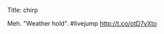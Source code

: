 Title: chirp

Meh. "Weather hold". #livejump <a href="http://t.co/otD7vXto">http://t.co/otD7vXto</a>
